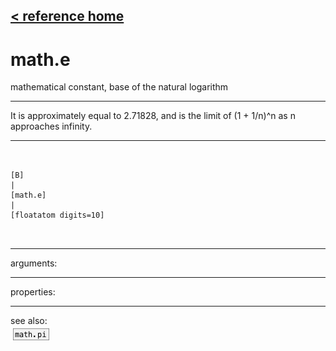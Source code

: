 [< reference home](ceammc_lib.html)
---

# math.e


mathematical constant, base of the natural logarithm

---

It is approximately equal to 2.71828, and is the limit of (1 + 1/n)^n as n
            approaches infinity.
<br>


---


```


[B]
|
[math.e]
|
[floatatom digits=10]

            
```

---
arguments:


---
properties:


---
see also:<br>
[![math.pi](img/object_math.pi.png)](math.pi.html)
